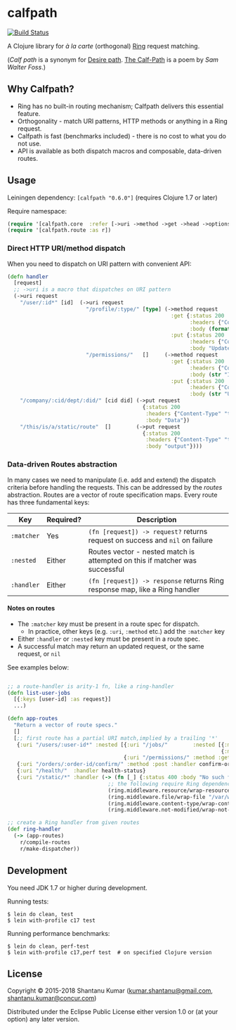 # calfpath

[![Build Status](https://travis-ci.org/kumarshantanu/calfpath.svg)](https://travis-ci.org/kumarshantanu/calfpath)

A Clojure library for _à la carte_ (orthogonal) [Ring](https://github.com/ring-clojure/ring) request matching.

(_Calf path_ is a synonym for [Desire path](http://en.wikipedia.org/wiki/Desire_path).
[The Calf-Path](http://www.poets.org/poetsorg/poem/calf-path) is a poem by _Sam Walter Foss_.)


## Why Calfpath?

- Ring has no built-in routing mechanism; Calfpath delivers this essential feature.
- Orthogonality - match URI patterns, HTTP methods or anything in a Ring request.
- Calfpath is fast (benchmarks included) - there is no cost to what you do not use.
- API is available as both dispatch macros and composable, data-driven routes.


## Usage

Leiningen dependency: `[calfpath "0.6.0"]` (requires Clojure 1.7 or later)

Require namespace:
```clojure
(require '[calfpath.core  :refer [->uri ->method ->get ->head ->options ->patch ->put ->post ->delete]])
(require '[calfpath.route :as r])
```


### Direct HTTP URI/method dispatch

When you need to dispatch on URI pattern with convenient API:
```clojure
(defn handler
  [request]
  ;; ->uri is a macro that dispatches on URI pattern
  (->uri request
    "/user/:id*" [id]  (->uri request
                         "/profile/:type/" [type] (->method request
                                                    :get {:status 200
                                                          :headers {"Content-Type" "text/plain"}
                                                          :body (format "ID: %s, Type: %s" id type)}
                                                    :put {:status 200
                                                          :headers {"Content-Type" "text/plain"}
                                                          :body "Updated"})
                         "/permissions/"   []     (->method request
                                                    :get {:status 200
                                                          :headers {"Content-Type" "text/plain"}
                                                          :body (str "ID: " id)}
                                                    :put {:status 200
                                                          :headers {"Content-Type" "text/plain"}
                                                          :body (str "Updated ID: " id)}))
    "/company/:cid/dept/:did/" [cid did] (->put request
                                           {:status 200
                                            :headers {"Content-Type" "text/plain"}
                                            :body "Data"})
    "/this/is/a/static/route"  []        (->put request
                                           {:status 200
                                            :headers {"Content-Type" "text/plain"}
                                            :body "output"})))
```


### Data-driven Routes abstraction

In many cases we need to manipulate (i.e. add and extend) the dispatch criteria before handling the requests. This can
be addressed by the _routes_ abstraction. Routes are a vector of route specification maps. Every route has three
fundamental keys:

| Key        | Required? | Description |
|------------|-----------|-------------|
| `:matcher` |    Yes    | `(fn [request]) -> request?` returns request on success and `nil` on failure |
| `:nested`  |   Either  | Routes vector - nested match is attempted on this if matcher was successful |
| `:handler` |   Either  | `(fn [request]) -> response` returns Ring response map, like a Ring handler |


#### Notes on routes

- The `:matcher` key must be present in a route spec for dispatch.
  - In practice, other keys (e.g. `:uri`, `:method` etc.) add the `:matcher` key
- Either `:handler` or `:nested` key must be present in a route spec.
- A successful match may return an updated request, or the same request, or `nil`

See examples below:

```clojure

;; a route-handler is arity-1 fn, like a ring-handler
(defn list-user-jobs
  [{:keys [user-id] :as request}]
  ...)

(defn app-routes
  "Return a vector of route specs."
  []
  [;; first route has a partial URI match,implied by a trailing '*'
   {:uri "/users/:user-id*" :nested [{:uri "/jobs/"        :nested [{:method :get  :handler list-user-jobs}
                                                                    {:method :post :handler assign-job}]}
                                     {:uri "/permissions/" :method :get :handler permissions-hanler}]}
   {:uri "/orders/:order-id/confirm/" :method :post :handler confirm-order}        ; :uri is lifted over :method
   {:uri "/health/"  :handler health-status}
   {:uri "/static/*" :handler (-> (fn [_] {:status 400 :body "No such file"})      ; static files serving example
                                ;; the following require Ring dependency in your project
                                (ring.middleware.resource/wrap-resource "public")  ; render files from classpath
                                (ring.middleware.file/wrap-file "/var/www/public") ; render files from filesystem
                                (ring.middleware.content-type/wrap-content-type)
                                (ring.middleware.not-modified/wrap-not-modified))}])

;; create a Ring handler from given routes
(def ring-handler
  (-> (app-routes)
    r/compile-routes
    r/make-dispatcher))
```


## Development

You need JDK 1.7 or higher during development.

Running tests:

```shell
$ lein do clean, test
$ lein with-profile c17 test
```

Running performance benchmarks:

```shell
$ lein do clean, perf-test
$ lein with-profile c17,perf test  # on specified Clojure version
```


## License

Copyright © 2015-2018 Shantanu Kumar (kumar.shantanu@gmail.com, shantanu.kumar@concur.com)

Distributed under the Eclipse Public License either version 1.0 or (at
your option) any later version.
